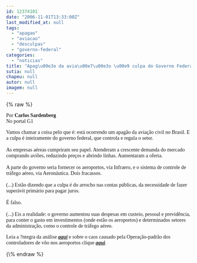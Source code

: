 ```yaml
---
id: 12374101
date: "2006-11-01T13:33:00Z"
last_modified_at: null
tags:
  - "apagao"
  - "aviacao"
  - "desculpas"
  - "governo-federal"
categories:
  - "noticias"
title: "Apag\u00e3o da avia\u00e7\u00e3o \u00e9 culpa do Governo Federal "
sutia: null
chapeu: null
autor: null
imagem: null
---
```

{\% raw %}
<p><P><SPAN class=postado><FONT face=Verdana>Por <STRONG>Carlos Sardenberg</STRONG><BR>No portal G1&nbsp;</FONT></SPAN></P></p>
<p><P><SPAN class=postado></SPAN><FONT face=Verdana>Vamos chamar a coisa pelo que é: está ocorrendo um apagão da aviação civil no Brasil. E a culpa é inteiramente do governo federal, que controla e regula o setor.<BR><BR>As empresas aéreas cumpriram seu papel. Atenderam a crescente demanda do mercado comprando aviões, reduzindo preços e abrindo linhas. Aumentaram a oferta.<BR><BR>A parte do governo seria fornecer os aeroportos, via Infraero, e o sistema de controle de tráfego aéreo, via Aeronáutica. Dois fracassos.<BR><BR>(...) Estão dizendo que a culpa é do arrocho nas contas públicas, da necessidade de fazer superávit primário para pagar juros.<BR><BR>É falso.<BR><BR>(...) Eis a realidade: o governo aumentou suas despesas em custeio, pessoal e previdência, para conter o gasto em investimentos (onde estão os aeroportos) e determinados setores da administração, como o controle de tráfego aéreo. </FONT></P></p>
<p><P><FONT face=Verdana>Leia a ?ntegra da análise <A href=\"https://g1.globo.com/Noticias/Colunas/0,,7407,00.html\" target=_blank><STRONG><EM>aqui</EM></STRONG></A>&nbsp;e sobre o caos causado&nbsp;pela Operação-padrão dos controladores de vôo nos aeroportos clique <STRONG><EM><A href=\"https://g1.globo.com/Noticias/Brasil/0,,AA1334331-5598,00.html\" target=_blank>aqui</A></EM></STRONG>.</FONT></P> </p>
{\% endraw %}